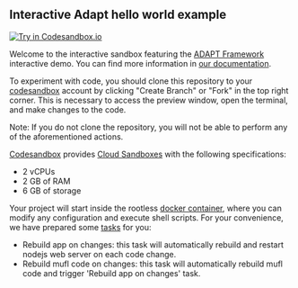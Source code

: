 ## Interactive Adapt hello world example

[![Try in Codesandbox.io](https://img.shields.io/badge/Try%20in%20Codesandbox.io-blue)](https://codesandbox.io/p/github/adapt-toolkit/adapt-hello-world-example/release-0.2?file=/.codesandbox/README.md:1,1)

Welcome to the interactive sandbox featuring the [ADAPT Framework](https://www.adaptframework.solutions/) interactive demo. You can find more information in [our documentation](https://docs.adaptframework.solutions/).

To experiment with code, you should clone this repository to your [codesandbox](https://codesandbox.io) account by clicking "Create Branch" or "Fork" in the top right corner. This is necessary to access the preview window, open the terminal, and make changes to the code. 

Note: If you do not clone the repository, you will not be able to perform any of the aforementioned actions.

[Codesandbox](https://codesandbox.io) provides [Cloud Sandboxes](https://codesandbox.io/docs/learn/environment/vm) with the following specifications:
- 2 vCPUs
- 2 GB of RAM
- 6 GB of storage

Your project will start inside the rootless [docker container](./Dockerfile), where you can modify any configuration and execute shell scripts. For your convenience, we have prepared some [tasks](./tasks.json) for you:

- Rebuild app on changes: this task will automatically rebuild and restart nodejs web server on each code change.
- Rebuild mufl code on changes: this task will automatically rebuild mufl code and trigger 'Rebuild app on changes' task.
